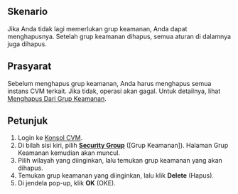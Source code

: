 ## Skenario
Jika Anda tidak lagi memerlukan grup keamanan, Anda dapat menghapusnya. Setelah grup keamanan dihapus, semua aturan di dalamnya juga dihapus.

## Prasyarat
Sebelum menghapus grup keamanan, Anda harus menghapus semua instans CVM terkait. Jika tidak, operasi akan gagal. Untuk detailnya, lihat [Menghapus Dari Grup Keamanan](https://intl.cloud.tencent.com/document/product/213/34830).

## Petunjuk

1. Login ke [Konsol CVM](https://console.cloud.tencent.com/cvm/index).
2. Di bilah sisi kiri, pilih **[Security Group](https://console.cloud.tencent.com/cvm/securitygroup)** ([Grup Keamanan]). Halaman Grup Keamanan kemudian akan muncul.
3. Pilih wilayah yang diinginkan, lalu temukan grup keamanan yang akan dihapus.
4. Temukan grup keamanan yang diinginkan, lalu klik **Delete** (Hapus).
5. Di jendela pop-up, klik **OK** (OKE).



